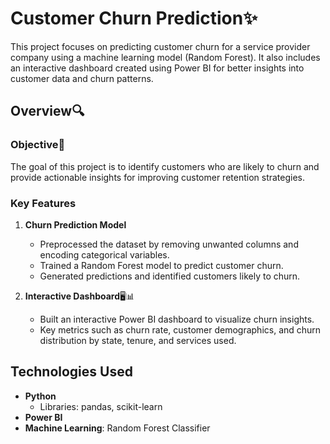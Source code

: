 # Customer Churn Prediction✨

This project focuses on predicting customer churn for a service provider company using a machine learning model (Random Forest). It also includes an interactive dashboard created using Power BI for better insights into customer data and churn patterns.

##  Overview🔍

### Objective🎯
The goal of this project is to identify customers who are likely to churn and provide actionable insights for improving customer retention strategies.

### Key Features

1. **Churn Prediction Model**
   - Preprocessed the dataset by removing unwanted columns and encoding categorical variables.
   - Trained a Random Forest model to predict customer churn.
   - Generated predictions and identified customers likely to churn.

2. **Interactive Dashboard**🖥📊
   - Built an interactive Power BI dashboard to visualize churn insights.
   - Key metrics such as churn rate, customer demographics, and churn distribution by state, tenure, and services used.


## Technologies Used

- **Python**
  - Libraries: pandas, scikit-learn
- **Power BI**
- **Machine Learning**: Random Forest Classifier


